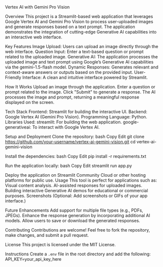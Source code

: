 Vertex AI with Gemini Pro Vision

Overview
This project is a Streamlit-based web application that leverages Google Vertex AI and Gemini Pro Vision to process user-uploaded images and generate responses based on a text prompt. The application demonstrates the integration of cutting-edge Generative AI capabilities into an interactive web interface.

Key Features
Image Upload: Users can upload an image directly through the web interface.
Question Input: Enter a text-based question or prompt related to the uploaded image.
Generative AI: The application processes the uploaded image and text prompt using Google’s Generative AI capabilities via the gemini-1.5-flash model.
Dynamic Responses: Generates relevant and context-aware answers or outputs based on the provided input.
User-Friendly Interface: A clean and intuitive interface powered by Streamlit.

How It Works
Upload an image through the application.
Enter a question or prompt related to the image.
Click "Submit" to generate a response.
The AI processes the image and prompt, returning a meaningful response displayed on the screen.

Tech Stack
Frontend: Streamlit for building the interactive UI.
Backend: Google Vertex AI (Gemini Pro Vision).
Programming Language: Python.
Libraries Used:
streamlit: For building the web application.
google-generativeai: To interact with Google Vertex AI.

Setup and Deployment
Clone the repository:
bash
Copy
Edit
git clone https://github.com/your-username/vertex-ai-gemini-vision.git
cd vertex-ai-gemini-vision

Install the dependencies:
bash
Copy
Edit
pip install -r requirements.txt

Run the application locally:
bash
Copy
Edit
streamlit run app.py

Deploy the application on Streamlit Community Cloud or other hosting platforms for public use.
Usage
This tool is perfect for applications such as:
Visual content analysis.
AI-assisted responses for uploaded images.
Building interactive Generative AI demos for educational or commercial purposes.
Screenshots
(Optional: Add screenshots or GIFs of your app interface.)

Future Enhancements
Add support for multiple file types (e.g., PDFs, JPEGs).
Enhance the response generation by incorporating additional AI models.
Allow users to save or download the generated responses.

Contributing
Contributions are welcome! Feel free to fork the repository, make changes, and submit a pull request.

License
This project is licensed under the MIT License.

Instructions
Create a `.env` file in the root directory and add the following:
API_KEY=your_api_key_here
